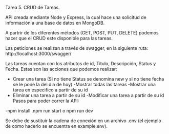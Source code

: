 Tarea 5. CRUD de Tareas.

API creada mediante Node y Express, la cual hace una solicitud de información a una base de datos en MongoDB.

A partrir de los diferentes métodos (GET, POST, PUT, DELETE) podemos hacer que el CRUD este disponible para las tareas.

Las peticiones se realizan a través de swagger, en la siguiente ruta:
http://localhost:3000/swagger/

Las tareas cuentan con los atributos de id, Titulo, Descripción, Status y Fecha. 
Estas son las acciones que podemos realizar: 
- Crear una tarea (Si no tiene Status se denomina new y si no tiene fecha se le pone la del dia de hoy)
-Mostrar todas las tareas
-Mostrar una tarea en especifico a partir de su id
- Eliminar una tarea a partir de su id
-Modificar una tarea a partir de su id
Pasos para poder correr la API:

-npm install
.npm run start o npm run dev

Se debe de sustituir la cadena de conexión en un archivo .env (el ejemplo de como hacerlo se encuentra en example.env).

